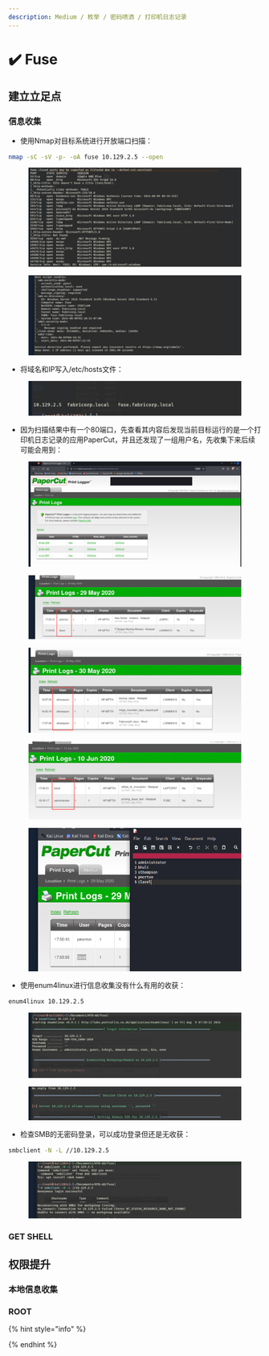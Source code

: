 ```yaml
---
description: Medium / 枚举 / 密码喷洒 / 打印机日志记录
---
```


# ✔️ Fuse

## 建立立足点

### 信息收集

* 使用Nmap对目标系统进行开放端口扫描：

```bash
nmap -sC -sV -p- -oA fuse 10.129.2.5 --open
```

<figure><img src="../../.gitbook/assets/1 (1) (1).png" alt=""><figcaption></figcaption></figure>

<figure><img src="../../.gitbook/assets/2 (1).png" alt=""><figcaption></figcaption></figure>

* 将域名和IP写入/etc/hosts文件：

<figure><img src="../../.gitbook/assets/3 (1).png" alt=""><figcaption></figcaption></figure>

* 因为扫描结果中有一个80端口，先查看其内容后发现当前目标运行的是一个打印机日志记录的应用PaperCut，并且还发现了一组用户名，先收集下来后续可能会用到：

<figure><img src="../../.gitbook/assets/4 (1).png" alt=""><figcaption></figcaption></figure>

<figure><img src="../../.gitbook/assets/5 (1).png" alt=""><figcaption></figcaption></figure>

<figure><img src="../../.gitbook/assets/6.png" alt=""><figcaption></figcaption></figure>

<figure><img src="../../.gitbook/assets/7.png" alt=""><figcaption></figcaption></figure>

<figure><img src="../../.gitbook/assets/8 (13).png" alt=""><figcaption></figcaption></figure>

* 使用enum4linux进行信息收集没有什么有用的收获：

```bash
enum4linux 10.129.2.5
```

<figure><img src="../../.gitbook/assets/9 (10).png" alt=""><figcaption></figcaption></figure>

<figure><img src="../../.gitbook/assets/10 (11).png" alt=""><figcaption></figcaption></figure>

* 检查SMB的无密码登录，可以成功登录但还是无收获：

```bash
smbclient -N -L //10.129.2.5
```

<figure><img src="../../.gitbook/assets/11 (10).png" alt=""><figcaption></figcaption></figure>













### GET SHELL











## 权限提升

### 本地信息收集













### ROOT













{% hint style="info" %}

{% endhint %}
